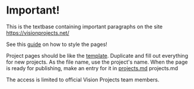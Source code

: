 # Important!

This is the textbase containing important paragraphs on the site https://visionprojects.net/

See this [guide](https://www.markdownguide.org/basic-syntax/) on how to style the pages!

Project pages should be like the [template](https://github.com/craftXplorer/Vision-Projects-Textbase/blob/main/project-template.md). Duplicate and fill out everything for new projects. As the file name, use the project's name. When the page is ready for publishing, make an entry for it in [projects.md](https://github.com/craftXplorer/Vision-Projects-Textbase/blob/main/projects.md) projects.md

The access is limited to official Vision Projects team members.
